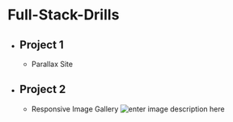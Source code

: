 # Full-Stack-Drills

 - Project 1
	 - 
	 - Parallax Site
 - Project 2
	 - 
	 - Responsive Image Gallery
![enter image description here](https://github.com/yyppsk/Full-Stack-Drills/blob/master/Project%20Display/Gallery.gif?raw=true)
